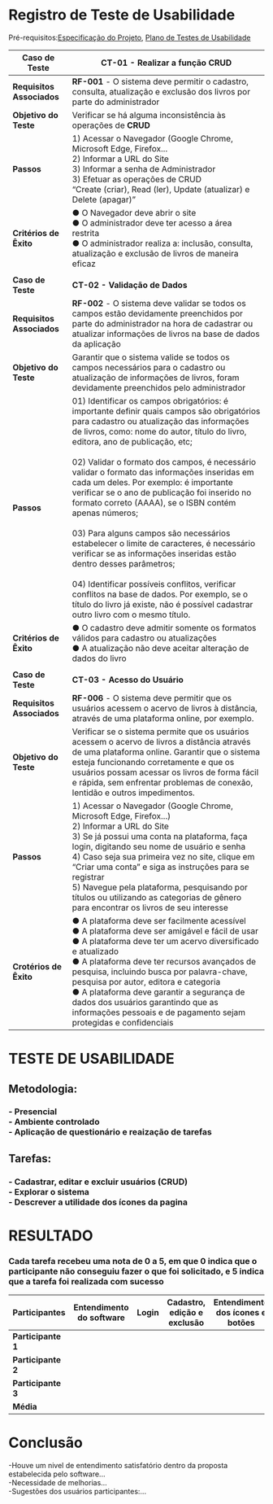 # Registro de Teste de Usabilidade

Pré-requisitos:[Especificação do Projeto](https://github.com/ICEI-PUC-Minas-PMV-SInt/pmv-sint-2023-1-e3-proj-back-t1-time1-proj-acervo/blob/main/docs/02-Especifica%C3%A7%C3%A3o%20do%20Projeto.md), [Plano de Testes de Usabilidade](https://github.com/ICEI-PUC-Minas-PMV-SInt/pmv-sint-2023-1-e3-proj-back-t1-time1-proj-acervo/blob/main/docs/10-Plano%20de%20Testes%20de%20Usabilidade.md)

|**Caso de Teste** |**CT-01 - Realizar a função CRUD**|
| ----------------- | --------------------------------|
| **Requisitos Associados**| **RF-001** -  O sistema deve permitir o cadastro, consulta, atualização e exclusão dos livros por parte do administrador|
| **Objetivo do Teste** | Verificar se há alguma inconsistência às operações de **CRUD** |
| **Passos** | 1) Acessar o Navegador (Google Chrome, Microsoft Edge, Firefox...<br> 2) Informar a URL do Site<br> 3) Informar a senha de Administrador<br>3) Efetuar as operações de CRUD<br> “Create (criar), Read (ler), Update (atualizar) e Delete (apagar)”
| **Critérios de Êxito** | ●	O Navegador deve abrir o site<br>●	O administrador deve ter acesso a área restrita<br>●	O administrador realiza a: inclusão, consulta, atualização e exclusão de livros de maneira eficaz
||
|**Caso de Teste**| **CT-02 - Validação de Dados**|
|**Requisitos Associados**| **RF-002** - O sistema deve validar se todos os campos estão devidamente preenchidos por parte do administrador na hora de cadastrar ou atualizar informações de livros na base de dados da aplicação|
|**Objetivo do Teste**| Garantir que o sistema valide se todos os campos necessários para o cadastro ou atualização de informações de livros, foram devidamente preenchidos pelo administrador|
|**Passos** | 01) Identificar os campos obrigatórios: é importante definir quais campos são obrigatórios para cadastro ou atualização das informações de livros, como: nome do autor, título do livro, editora, ano de publicação, etc; <br/> <br/> 02) Validar o formato dos campos, é necessário validar o formato das informações inseridas em cada um deles. Por exemplo: é importante verificar se o ano de publicação foi inserido no formato correto (AAAA), se o ISBN contém apenas números; <br/> <br/> 03) Para alguns campos são necessários estabelecer o limite de caracteres, é necessário verificar se as informações inseridas estão dentro desses parâmetros; <br/> <br/> 04) Identificar possíveis conflitos, verificar conflitos na base de dados. Por exemplo, se o título do livro já existe, não é possível cadastrar outro livro com o mesmo título.
|**Critérios de Êxito**| ●	O cadastro deve admitir somente os formatos válidos para cadastro ou atualizações <br/> ●	A atualização não deve aceitar alteração de dados do livro
||
|**Caso de Teste**| **CT-03 - Acesso do Usuário**|
|**Requisitos Associados**| **RF-006** - O sistema deve permitir que os usuários acessem o acervo de livros à distância, através de uma plataforma online, por exemplo.|
|**Objetivo do Teste**| Verificar se o sistema permite que os usuários acessem o acervo de livros a distância através de uma plataforma online. Garantir que o sistema esteja funcionando corretamente e que os usuários possam acessar os livros de forma fácil e rápida, sem enfrentar problemas de conexão, lentidão e outros impedimentos.
|**Passos**| 1) Acessar o Navegador (Google Chrome, Microsoft Edge, Firefox...) <br/> 2) Informar a URL do Site <br/> 3) Se já possui uma conta na plataforma, faça login, digitando seu nome de usuário e senha <br/> 4) Caso seja sua primeira vez no site, clique em “Criar uma conta” e siga as instruções para se registrar <br/> 5) Navegue pela plataforma, pesquisando por títulos ou utilizando as categorias de gênero para encontrar os livros de seu interesse
|**Crotérios de Êxito**| ●	A plataforma deve ser facilmente acessível <br/> ●	A plataforma deve ser amigável e fácil de usar <br/> ●	A plataforma deve ter um acervo diversificado e atualizado <br/> ●	A plataforma deve ter recursos avançados de pesquisa, incluindo busca por palavra-chave, pesquisa por autor, editora e categoria <br/> ●	A plataforma deve garantir a segurança de dados dos usuários garantindo que as informações pessoais e de pagamento sejam protegidas e       confidenciais
# TESTE DE USABILIDADE
## Metodologia:
### - Presencial<br/> - Ambiente controlado <br/> - Aplicação de questionário e reaização de tarefas
## Tarefas:
### - Cadastrar, editar e excluir usuários (CRUD) <br/> - Explorar o sistema <br/> - Descrever a utilidade dos ícones da pagina
# RESULTADO
### Cada tarefa recebeu uma nota de 0 a 5, em que 0 indica que o participante não conseguiu fazer o que foi solicitado, e 5 indica que a tarefa foi realizada com sucesso

|**Participantes**| **Entendimento do software** | **Login** | **Cadastro, edição e exclusão**| **Entendimento dos ícones e botões**|
|-----------------|-----------------------------|-----------|--------------------------------|-------------------------------------|
|**Participante 1**|                            |           |                                |                                     |
|**Participante 2**|                            |           |                                |                                     |
|**Participante 3**|                            |           |                                |                                     |
|**Média**|                            |           |                                |                                     |

# Conclusão
-Houve um nivel de entendimento satisfatório dentro da proposta estabelecida pelo software...<br/> -Necessidade de melhorias...<br/> -Sugestões dos usuários participantes:...


